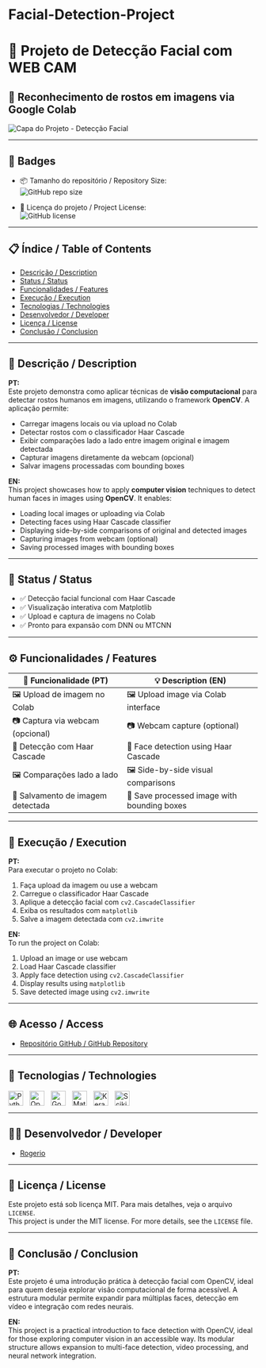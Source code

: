 # Facial-Detection-Project

# 🧠 Projeto de Detecção Facial com WEB CAM

## 🚀 Reconhecimento de rostos em imagens via Google Colab

![Capa do Projeto - Detecção Facial](detecção-facial-capa.png)

---

## 🏅 Badges

- 📦 Tamanho do repositório / Repository Size:  
  ![GitHub repo size](https://img.shields.io/repo-size/Rogerio5/Facial-Detection-Project)

- 📄 Licença do projeto / Project License:  
  ![GitHub license](https://img.shields.io/github/license/Rogerio5/Facial-Detection-Project)

---

## 📋 Índice / Table of Contents

- [Descrição / Description](#descrição--description)  
- [Status / Status](#status--status)  
- [Funcionalidades / Features](#funcionalidades--features)  
- [Execução / Execution](#execução--execution)  
- [Tecnologias / Technologies](#tecnologias--technologies)  
- [Desenvolvedor / Developer](#desenvolvedor--developer)  
- [Licença / License](#licença--license)  
- [Conclusão / Conclusion](#conclusão--conclusion)  

---

## 📖 Descrição / Description

**PT:**  
Este projeto demonstra como aplicar técnicas de **visão computacional** para detectar rostos humanos em imagens, utilizando o framework **OpenCV**. A aplicação permite:

- Carregar imagens locais ou via upload no Colab  
- Detectar rostos com o classificador Haar Cascade  
- Exibir comparações lado a lado entre imagem original e imagem detectada  
- Capturar imagens diretamente da webcam (opcional)  
- Salvar imagens processadas com bounding boxes

**EN:**  
This project showcases how to apply **computer vision** techniques to detect human faces in images using **OpenCV**. It enables:

- Loading local images or uploading via Colab  
- Detecting faces using Haar Cascade classifier  
- Displaying side-by-side comparisons of original and detected images  
- Capturing images from webcam (optional)  
- Saving processed images with bounding boxes

---

## 🚧 Status / Status

- ✅ Detecção facial funcional com Haar Cascade  
- ✅ Visualização interativa com Matplotlib  
- ✅ Upload e captura de imagens no Colab  
- ✅ Pronto para expansão com DNN ou MTCNN

---

## ⚙️ Funcionalidades / Features

| 🧩 Funcionalidade (PT)                      | 💡 Description (EN)                          |
|--------------------------------------------|----------------------------------------------|
| 🖼 Upload de imagem no Colab                | 🖼 Upload image via Colab interface           |
| 📷 Captura via webcam (opcional)           | 📷 Webcam capture (optional)                 |
| 🧠 Detecção com Haar Cascade                | 🧠 Face detection using Haar Cascade         |
| 🖼 Comparações lado a lado                  | 🖼 Side-by-side visual comparisons            |
| 💾 Salvamento de imagem detectada          | 💾 Save processed image with bounding boxes  |

---

## 🚀 Execução / Execution

**PT:**  
Para executar o projeto no Colab:

1. Faça upload da imagem ou use a webcam  
2. Carregue o classificador Haar Cascade  
3. Aplique a detecção facial com `cv2.CascadeClassifier`  
4. Exiba os resultados com `matplotlib`  
5. Salve a imagem detectada com `cv2.imwrite`

**EN:**  
To run the project on Colab:

1. Upload an image or use webcam  
2. Load Haar Cascade classifier  
3. Apply face detection using `cv2.CascadeClassifier`  
4. Display results using `matplotlib`  
5. Save detected image using `cv2.imwrite`

---

## 🌐 Acesso / Access

- [Repositório GitHub / GitHub Repository](https://github.com/Rogerio5/Facial-Detection-Project)

---

## 🧰 Tecnologias / Technologies

<p>
  <img align="left" alt="Python" title="Python" width="30px" style="padding-right: 10px;" src="https://cdn.jsdelivr.net/gh/devicons/devicon@latest/icons/python/python-original.svg"/>
  <img align="left" alt="OpenCV" title="OpenCV" width="30px" style="padding-right: 10px;" src="https://upload.wikimedia.org/wikipedia/commons/3/32/OpenCV_Logo_with_text_svg_version.svg"/>
  <img align="left" alt="Google Colab" title="Google Colab" width="30px" style="padding-right: 10px;" src="https://upload.wikimedia.org/wikipedia/commons/d/d0/Google_Colaboratory_SVG_Logo.svg"/>
  <img align="left" alt="Matplotlib" title="Matplotlib" width="30px" style="padding-right: 10px;" src="https://matplotlib.org/_static/images/logo2.svg"/>
  <img align="left" alt="Keras-FaceNet" title="Keras-FaceNet" width="30px" style="padding-right: 10px;" src="https://avatars.githubusercontent.com/u/34455048?s=200&v=4"/>
  <img align="left" alt="Scikit-learn" title="Scikit-learn" width="30px" style="padding-right: 10px;" src="https://upload.wikimedia.org/wikipedia/commons/0/05/Scikit_learn_logo_small.svg"/>
</p>

<br clear="all"/>

---

## 👨‍💻 Desenvolvedor / Developer

- [Rogerio](https://github.com/Rogerio5)   

---

## 📜 Licença / License

Este projeto está sob licença MIT. Para mais detalhes, veja o arquivo `LICENSE`.  
This project is under the MIT license. For more details, see the `LICENSE` file.

---

## 🏁 Conclusão / Conclusion

**PT:**  
Este projeto é uma introdução prática à detecção facial com OpenCV, ideal para quem deseja explorar visão computacional de forma acessível. A estrutura modular permite expandir para múltiplas faces, detecção em vídeo e integração com redes neurais.

**EN:**  
This project is a practical introduction to face detection with OpenCV, ideal for those exploring computer vision in an accessible way. Its modular structure allows expansion to multi-face detection, video processing, and neural network integration.
